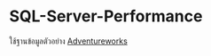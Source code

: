 # SQL-Server-Performance

ใช้ฐานข้อมูลตัวอย่าง [Adventureworks](https://learn.microsoft.com/en-us/sql/samples/adventureworks-install-configure?view=sql-server-ver16&tabs=ssms)
